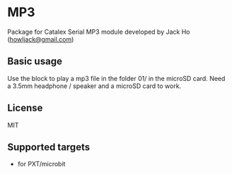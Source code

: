 # MP3
Package for Catalex Serial MP3 module developed by Jack Ho (howljack@gmail.com)

## Basic usage
Use the block to play a mp3 file in the folder 01/ in the microSD card.
Need a 3.5mm headphone / speaker and a microSD card to work.

## License

MIT

## Supported targets

* for PXT/microbit
